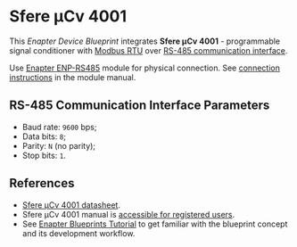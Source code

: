 # Sfere µCv 4001

This _Enapter Device Blueprint_ integrates **Sfere µCv 4001** - programmable signal conditioner with [Modbus RTU](https://developers.enapter.com/docs/reference/ucm/modbus) over [RS-485 communication interface](https://developers.enapter.com/docs/reference/ucm/rs485).

Use [Enapter ENP-RS485](https://handbook.enapter.com/modules/ENP-RS485/ENP-RS485.html) module for physical connection. See [connection instructions](https://handbook.enapter.com/modules/ENP-RS485/ENP-RS485.html#connection-examples) in the module manual.

## RS-485 Communication Interface Parameters

- Baud rate: `9600` bps;
- Data bits: `8`;
- Parity: `N` (no parity);
- Stop bits: `1`.

## References

- [Sfere µCv 4001 datasheet](https://ardetem-sfere.com/download/5424/TPIv4001-%C2%B5Cv4001-com-EN.pdf).
- Sfere µCv 4001 manual is [accessible for registered users](https://ardetem-sfere.com/en/tpiv-4001-%c2%b5cv-4001/).
- See [Enapter Blueprints Tutorial](https://developers.enapter.com/docs/) to get familiar with the blueprint concept and its development workflow.
